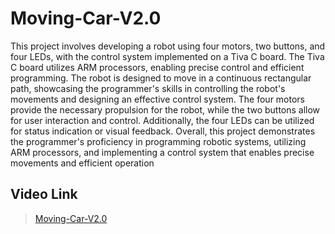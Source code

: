 # Moving-Car-V2.0
This project involves developing a robot using four motors, two buttons, and four LEDs, with the control system implemented on a Tiva C board.
The Tiva C board utilizes ARM processors, enabling precise control and efficient programming. The robot is designed to move in a continuous
rectangular path, showcasing the programmer's skills in controlling the robot's movements and designing an effective control system. The four 
motors provide the necessary propulsion for the robot, while the two buttons allow for user interaction and control. Additionally, the four LEDs 
can be utilized for status indication or visual feedback. Overall, this project demonstrates the programmer's proficiency in programming robotic 
systems, utilizing ARM processors, and implementing a control system that enables precise movements and efficient operation

## Video Link
> [Moving-Car-V2.0](https://drive.google.com/file/d/1F0vETK0dewLjJqKIzRUAVG6O3WssU2ig/view?usp=sharing)
